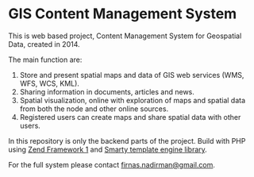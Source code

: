 # GIS Content Management System

This is web based project, Content Management System for Geospatial Data, created in 2014.

The main function are:
1. Store and present spatial maps and data of GIS web services (WMS, WFS, WCS, KML).
2. Sharing information in documents, articles and news.
3. Spatial visualization, online with exploration of maps and spatial data from both the node and other online sources.
4. Registered users can create maps and share spatial data with other users.

In this repository is only the backend parts of the project. Build with PHP using [Zend Framework 1](https://framework.zend.com/manual/1.12/en/learning.quickstart.html) and [Smarty template engine library](https://www.smarty.net/).

For the full system please contact firnas.nadirman@gmail.com.